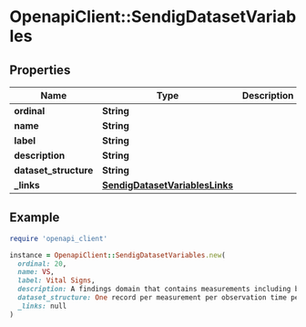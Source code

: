 # OpenapiClient::SendigDatasetVariables

## Properties

| Name | Type | Description | Notes |
| ---- | ---- | ----------- | ----- |
| **ordinal** | **String** |  | [optional] |
| **name** | **String** |  | [optional] |
| **label** | **String** |  | [optional] |
| **description** | **String** |  | [optional] |
| **dataset_structure** | **String** |  | [optional] |
| **_links** | [**SendigDatasetVariablesLinks**](SendigDatasetVariablesLinks.md) |  | [optional] |

## Example

```ruby
require 'openapi_client'

instance = OpenapiClient::SendigDatasetVariables.new(
  ordinal: 20,
  name: VS,
  label: Vital Signs,
  description: A findings domain that contains measurements including but not limited to blood pressure, temperature, respiration, body surface area, body mass index, height and weight. (Source: CDISC Controlled Terminology, SDOMAIN, C49622, 2018-06-29),
  dataset_structure: One record per measurement per observation time per subject,
  _links: null
)
```

